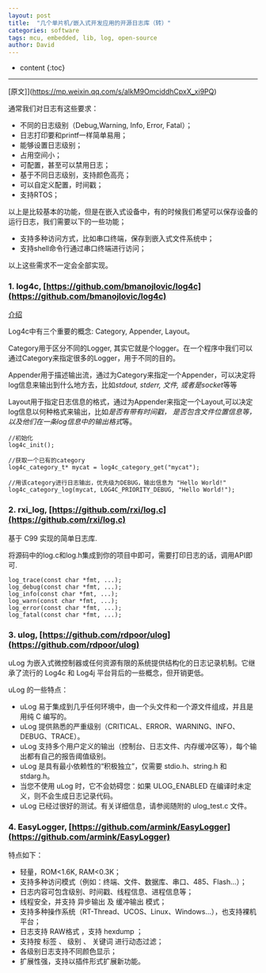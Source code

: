 ```yaml
---
layout: post
title:  "几个单片机/嵌入式开发应用的开源日志库（转）"
categories: software
tags: mcu, embedded, lib, log, open-source
author: David
---
```


* content
{:toc}

---

[原文]](https://mp.weixin.qq.com/s/alkM9OmciddhCpxX_xi9PQ)

通常我们对日志有这些要求：

* 不同的日志级别（Debug,Warning, Info, Error, Fatal）；
* 日志打印要和printf一样简单易用；
* 能够设置日志级别；
* 占用空间小；
* 可配置，甚至可以禁用日志；
* 基于不同日志级别，支持颜色高亮；
* 可以自定义配置，时间戳；
* 支持RTOS；
  
以上是比较基本的功能，但是在嵌入式设备中，有的时候我们希望可以保存设备的运行日志，我们需要以下的一些功能；
* 支持多种访问方式，比如串口终端，保存到嵌入式文件系统中；
* 支持shell命令行通过串口终端进行访问；
  
以上这些需求不一定会全部实现。


### 1. log4c, [https://github.com/bmanojlovic/log4c](https://github.com/bmanojlovic/log4c)
   
   [介绍](https://www.cnblogs.com/jyli/archive/2010/02/11/1660606.html)

Log4c中有三个重要的概念: Category, Appender, Layout。

Category用于区分不同的Logger, 其实它就是个logger。在一个程序中我们可以通过Category来指定很多的Logger，用于不同的目的。

Appender用于描述输出流，通过为Category来指定一个Appender，可以决定将log信息来输出到什么地方去，比如*stdout, stderr, 文件, 或者是socket*等等

Layout用于指定日志信息的格式，通过为Appender来指定一个Layout,可以决定log信息以何种格式来输出，比如*是否有带有时间戳， 是否包含文件位置信息等，以及他们在一条log信息中的输出格式*等。

```
//初始化
log4c_init();

//获取一个已有的category
log4c_category_t* mycat = log4c_category_get("mycat"); 

//用该category进行日志输出，优先级为DEBUG，输出信息为 "Hello World!"
log4c_category_log(mycat, LOG4C_PRIORITY_DEBUG, "Hello World!"); 
```
   
### 2. rxi_log, [https://github.com/rxi/log.c](https://github.com/rxi/log.c)

基于 C99 实现的简单日志库.

将源码中的log.c和log.h集成到你的项目中即可，需要打印日志的话，调用API即可.

```
log_trace(const char *fmt, ...);
log_debug(const char *fmt, ...);
log_info(const char *fmt, ...);
log_warn(const char *fmt, ...);
log_error(const char *fmt, ...);
log_fatal(const char *fmt, ...);
```

### 3. ulog, [https://github.com/rdpoor/ulog](https://github.com/rdpoor/ulog)

uLog 为嵌入式微控制器或任何资源有限的系统提供结构化的日志记录机制。它继承了流行的 Log4c 和 Log4j 平台背后的一些概念，但开销更低。

uLog 的一些特点：

* uLog 易于集成到几乎任何环境中，由一个头文件和一个源文件组成，并且是用纯 C 编写的。
* uLog 提供熟悉的严重级别（CRITICAL、ERROR、WARNING、INFO、DEBUG、TRACE）。
* uLog 支持多个用户定义的输出（控制台、日志文件、内存缓冲区等），每个输出都有自己的报告阈值级别。
* uLog 是具有最小依赖性的“积极独立”，仅需要 stdio.h、string.h 和 stdarg.h。
* 当您不使用 uLog 时，它不会妨碍您：如果 ULOG_ENABLED 在编译时未定义，则不会生成日志记录代码。
* uLog 已经过很好的测试。有关详细信息，请参阅随附的 ulog_test.c 文件。

### 4. EasyLogger, [https://github.com/armink/EasyLogger](https://github.com/armink/EasyLogger)

特点如下：

* 轻量，ROM<1.6K, RAM<0.3K；
* 支持多种访问模式（例如：终端、文件、数据库、串口、485、Flash...）；
* 日志内容可包含级别、时间戳、线程信息、进程信息等；
* 线程安全，并支持 异步输出 及 缓冲输出 模式；
* 支持多种操作系统（RT-Thread、UCOS、Linux、Windows...），也支持裸机平台；
* 日志支持 RAW格式 ，支持 hexdump ；
* 支持按 标签 、 级别 、 关键词 进行动态过滤；
* 各级别日志支持不同颜色显示；
* 扩展性强，支持以插件形式扩展新功能。

